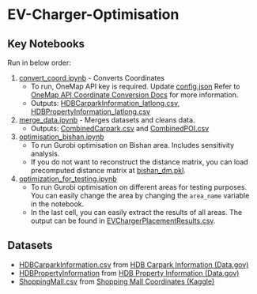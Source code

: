 # EV-Charger-Optimisation
## Key Notebooks
Run in below order:
1. [convert_coord.ipynb](./convert_coord.ipynb) - Converts Coordinates
    - To run, OneMap API key is required. Update [config.json](./config.json) Refer to [OneMap API Coordinate Conversion Docs](https://www.onemap.gov.sg/apidocs/apidocs/#coordinateConverters) for more information.
    - Outputs: [HDBCarparkInformation_latlong.csv](./data/HDBCarparkInformation_latlong.csv), [HDBPropertyInformation_latlong.csv](./data/HDBPropertyInformation_latlong.csv)
2. [merge_data.ipynb](./merge_data.ipynb) - Merges datasets and cleans data. 
    - Outputs: [CombinedCarpark.csv](./data/CombinedCarpark.csv) and [CombinedPOI.csv](./data/CombinedPOI.csv)
3. [optimisation_bishan.ipynb](./optimisation_bishan.ipynb)
    - To run Gurobi optimisation on Bishan area. Includes sensitivity analysis.
    - If you do not want to reconstruct the distance matrix, you can load precomputed distance matrix at [bishan_dm.pkl](./data/pkl/bishan_dm.pkl).
4. [optimization_for_testing.ipynb](./optimization_for_testing.ipynb)
    - To run Gurobi optimisation on different areas for testing purposes. You can easily change the area by changing the `area_name` variable in the notebook.
    - In the last cell, you can easily extract the results of all areas. The output can be found in [EVChargerPlacementResults.csv](./data/EVChargerPlacementResults.csv).

## Datasets
- [HDBCarparkInformation.csv](./data/HDBCarparkInformation.csv) from [HDB Carpark Information (Data.gov)](https://beta.data.gov.sg/datasets/d_23f946fa557947f93a8043bbef41dd09/view)
- [HDBPropertyInformation](./data/HDBPropertyInformation.csv) from [HDB Property Information (Data.gov)](https://beta.data.gov.sg/datasets/d_17f5382f26140b1fdae0ba2ef6239d2f/view)
- [ShoppingMall.csv](./data/ShoppingMall.csv) from [Shopping Mall Coordinates (Kaggle)](https://www.kaggle.com/datasets/karthikgangula/shopping-mall-coordinates)